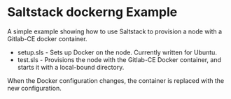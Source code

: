 Saltstack dockerng Example
==========================
A simple example showing how to use Saltstack to provision a node with a Gitlab-CE docker container.

* setup.sls - Sets up Docker on the node. Currently written for Ubuntu.
* test.sls - Provisions the node with the Gitlab-CE Docker container, and starts it with a local-bound directory.

When the Docker configuration changes, the container is replaced with the new configuration.

